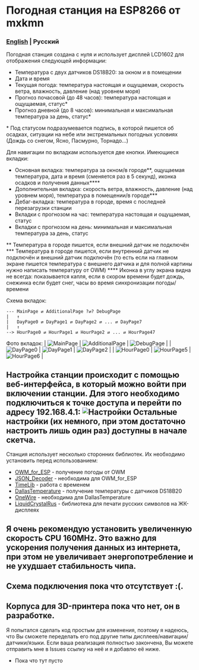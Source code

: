 # Погодная станция на ESP8266 от mxkmn

### [English](README.md) | Русский

Погодная станция создана с нуля и использует дисплей LCD1602 для отображения следующей информации:
* Температура с двух датчиков DS18B20: за окном и в помещении
* Дата и время
* Текущая погода: температура настоящая и ощущаемая, скорость ветра, влажность, давление (над уровнем моря)
* Прогноз почасовой (до 48 часов): температура настоящая и ощущаемая, статус\*
* Прогноз дневной (до 8 часов): минимальная и максимальная температура за день, статус\*

\* Под статусом подразумевается подпись, в которой пишется об осадках, ситуации на небе или экстремальных погодных условиях (Дождь со снегом, Ясно, Пасмурно, Торнадо...)


Для навигации по вкладкам используется две кнопки. Имеющиеся вкладки:
* Основная вкладка: температура за окном/в городе\*\*, ощущаемая температура, дата и время (сменяется раз в 5 секунд), иконка осадков и получения данных\*\*\*\*
* Дополнительная вкладка: скорость ветра, влажность, давление (над уровнем моря), температура в помещении/в городе\*\*\*
* Дебаг-вкладка: температура в городе, время с последней перезагрузки станции
* Вкладки с прогнозом на час: температура настоящая и ощущаемая, статус
* Вкладки с прогнозом на день: минимальная и максимальная температура за день, статус

\*\* Температура в городе пишется, если внешний датчик не подключён
\*\*\* Температура в городе пишется, если внутренний датчик не подключён и внешний датчик подключён (то есть если на главном экране пишется температура с внешнего датчика и для полной картины нужно написать температуру от OWM)
\*\*\*\* Иконка в углу экрана видна не всегда: показывается капля, если в скором времени будет дождь, снежинка если будет снег, часы во время синхронизации погоды/времени

Схема вкладок:
```
--- MainPage ⇄ AdditionalPage ?⇄? DebugPage
|   ↑
|   DayPage0 ⇄ DayPage1 ⇄ DayPage2 ⇄ ... ⇄ DayPage7
|   ↑
--> HourPage0 ⇄ HourPage1 ⇄ HourPage2 ⇄ ... ⇄ HourPage47
```

Фото вкладок:
| ![MainPage](/ReadmeFiles/Ru/MainPage.jpg "MainPage") | ![AdditionalPage](/ReadmeFiles/Ru/AdditionalPage.jpg "AdditionalPage") | ![DebugPage](/ReadmeFiles/Ru/DebugPage.jpg "DebugPage") |
| ![DayPage0](/ReadmeFiles/Ru/DayPage0.jpg "DayPage0") | ![DayPage1](/ReadmeFiles/Ru/DayPage1.jpg "DayPage1") | ![DayPage2](/ReadmeFiles/Ru/DayPage2.jpg "DayPage2") |
| ![HourPage0](/ReadmeFiles/Ru/HourPage0.jpg "HourPage0") | ![HourPage5](/ReadmeFiles/Ru/HourPage5.jpg "HourPage5") | ![HourPage6](/ReadmeFiles/Ru/HourPage6.jpg "HourPage6") |

Настройка станции происходит с помощью веб-интерфейса, в который можно войти при включении станции. Для этого необходимо подключиться к точке доступа и перейти по адресу 192.168.4.1:
![Настройки](/ReadmeFiles/Ru/Settings.png "Настройки по адресу 192.168.4.1")
Остальные настройки (их немного, при этом достаточно настроить лишь один раз) доступны в начале скетча.
---
Станция использует несколько сторонних библиотек. Их необходимо установить перед использованием:
* [OWM_for_ESP](https://github.com/mxkmn/OWM_for_ESP) - получение погоды от OWM
* [JSON_Decoder](https://github.com/Bodmer/JSON_Decoder) - необходима для OWM_for_ESP
* [TimeLib](https://github.com/PaulStoffregen/Time) - работа с временем
* [DallasTemperature](https://github.com/milesburton/Arduino-Temperature-Control-Library) - получение температуры с датчиков DS18B20
* [OneWire](https://github.com/PaulStoffregen/OneWire) - необходима для DallasTemperature
* [LiquidCrystalRus](https://github.com/mxkmn/LiquidCrystalRus) - библиотека для печати русских символов на ЖК-дисплеях

Я очень рекомендую установить увеличенную скорость CPU 160MHz. Это важно для ускорения получения данных из интернета, при этом не увеличивает энергопотребление и не ухудшает стабильность чипа. 
---
Схема подключения пока что отсутствует :(.
---
Корпуса для 3D-принтера пока что нет, он в разработке.
---
Я попытался сделать код простым для изменения, поэтому я надеюсь, что Вы сможете переделать его под другие типы дисплеев/навигации/датчики/языки. Если ваша реализация полностью закончена, Вы можете отправить мне в Issues ссылку на неё и я добавлю её ниже.
* Пока что тут пусто
